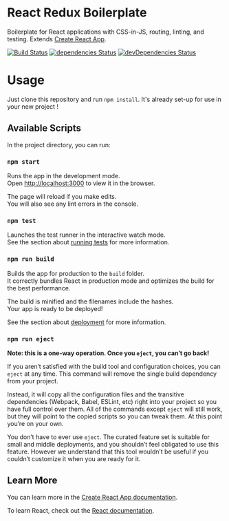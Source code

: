 # React Redux Boilerplate
Boilerplate for React applications with CSS-in-JS, routing, linting, and testing. 
Extends [Create React App](https://github.com/facebook/create-react-app).

[![Build Status](https://travis-ci.org/neilbryson/react-redux-boilerplate.svg?branch=master)](https://travis-ci.org/neilbryson/react-redux-boilerplate)
[![dependencies Status](https://david-dm.org/neilbryson/react-redux-boilerplate/status.svg)](https://david-dm.org/neilbryson/react-redux-boilerplate)
[![devDependencies Status](https://david-dm.org/neilbryson/react-redux-boilerplate/dev-status.svg)](https://david-dm.org/neilbryson/react-redux-boilerplate?type=dev)

# Usage
Just clone this repository and run `npm install`. It's already set-up for use in your new project !

## Available Scripts

In the project directory, you can run:

### `npm start`

Runs the app in the development mode.<br>
Open [http://localhost:3000](http://localhost:3000) to view it in the browser.

The page will reload if you make edits.<br>
You will also see any lint errors in the console.

### `npm test`

Launches the test runner in the interactive watch mode.<br>
See the section about [running tests](https://facebook.github.io/create-react-app/docs/running-tests) for more information.

### `npm run build`

Builds the app for production to the `build` folder.<br>
It correctly bundles React in production mode and optimizes the build for the best performance.

The build is minified and the filenames include the hashes.<br>
Your app is ready to be deployed!

See the section about [deployment](https://facebook.github.io/create-react-app/docs/deployment) for more information.

### `npm run eject`

**Note: this is a one-way operation. Once you `eject`, you can’t go back!**

If you aren’t satisfied with the build tool and configuration choices, you can `eject` at any time. This command will remove the single build dependency from your project.

Instead, it will copy all the configuration files and the transitive dependencies (Webpack, Babel, ESLint, etc) right into your project so you have full control over them. All of the commands except `eject` will still work, but they will point to the copied scripts so you can tweak them. At this point you’re on your own.

You don’t have to ever use `eject`. The curated feature set is suitable for small and middle deployments, and you shouldn’t feel obligated to use this feature. However we understand that this tool wouldn’t be useful if you couldn’t customize it when you are ready for it.

## Learn More

You can learn more in the [Create React App documentation](https://facebook.github.io/create-react-app/docs/getting-started).

To learn React, check out the [React documentation](https://reactjs.org/).
